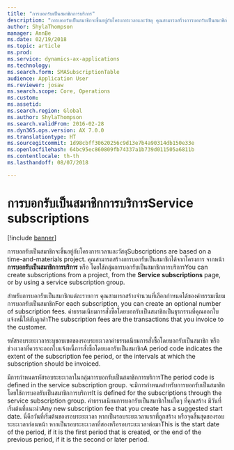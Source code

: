 ```yaml
---
title: "การบอกรับเป็นสมาชิกการบริการ"
description: "การบอกรับเป็นสมาชิกจะขึ้นอยู่กับโครงการเวลาและวัสดุ คุณสามารถสร้างการบอกรับเป็นสมาชิกได้จากโครงการ จากหน้าการบอกรับเป็นสมาชิกการบริการ หรือ โดยใช้กลุ่มการบอกรับเป็นสมาชิกการบริการ"
author: ShylaThompson
manager: AnnBe
ms.date: 02/19/2018
ms.topic: article
ms.prod: 
ms.service: dynamics-ax-applications
ms.technology: 
ms.search.form: SMASubscriptionTable
audience: Application User
ms.reviewer: josaw
ms.search.scope: Core, Operations
ms.custom: 
ms.assetid: 
ms.search.region: Global
ms.author: ShylaThompson
ms.search.validFrom: 2016-02-28
ms.dyn365.ops.version: AX 7.0.0
ms.translationtype: HT
ms.sourcegitcommit: 1d98cbff30620256c9d13e7b4a90314db150e33e
ms.openlocfilehash: 64bc95ec860809fb74337a1b739d011505a6811b
ms.contentlocale: th-th
ms.lasthandoff: 08/07/2018

---
```


# <a name="service-subscriptions"></a><span data-ttu-id="1ea86-104">การบอกรับเป็นสมาชิกการบริการ</span><span class="sxs-lookup"><span data-stu-id="1ea86-104">Service subscriptions</span></span>

[!include [banner](../includes/banner.md)]

<span data-ttu-id="1ea86-105">การบอกรับเป็นสมาชิกจะขึ้นอยู่กับโครงการเวลาและวัสดุ</span><span class="sxs-lookup"><span data-stu-id="1ea86-105">Subscriptions are based on a time-and-materials project.</span></span> <span data-ttu-id="1ea86-106">คุณสามารถสร้างการบอกรับเป็นสมาชิกได้จากโครงการ จากหน้า **การบอกรับเป็นสมาชิกการบริการ** หรือ โดยใช้กลุ่มการบอกรับเป็นสมาชิกการบริการ</span><span class="sxs-lookup"><span data-stu-id="1ea86-106">You can create subscriptions from a project, from the **Service subscriptions** page, or by using a service subscription group.</span></span>

<span data-ttu-id="1ea86-107">สำหรับการบอกรับเป็นสมาชิกแต่ละรายการ คุณสามารถสร้างจำนวนที่เลือกกำหนดได้ของค่าธรรมเนียมการบอกรับเป็นสมาชิก</span><span class="sxs-lookup"><span data-stu-id="1ea86-107">For each subscription, you can create an optional number of subscription fees.</span></span> <span data-ttu-id="1ea86-108">ค่าธรรมเนียมการสั่งซื้อโดยบอกรับเป็นสมาชิกเป็นธุรกรรมที่คุณออกใบแจ้งหนี้ให้กับลูกค้า</span><span class="sxs-lookup"><span data-stu-id="1ea86-108">The subscription fees are the transactions that you invoice to the customer.</span></span>

<span data-ttu-id="1ea86-109">รหัสรอบระยะเวลาระบุขอบเขตของรอบระยะเวลาค่าธรรมเนียมการสั่งซื้อโดยบอกรับเป็นสมาชิก หรือช่วงเวลาที่ควรจะออกใบแจ้งหนี้การสั่งซื้อโดยบอกรับเป็นสมาชิก</span><span class="sxs-lookup"><span data-stu-id="1ea86-109">A period code indicates the extent of the subscription fee period, or the intervals at which the subscription should be invoiced.</span></span>

<span data-ttu-id="1ea86-110">มีการกำหนดรหัสรอบระยะเวลาในกลุ่มการบอกรับเป็นสมาชิกการบริการ</span><span class="sxs-lookup"><span data-stu-id="1ea86-110">The period code is defined in the service subscription group.</span></span> <span data-ttu-id="1ea86-111">จะมีการกำหนดสำหรับการบอกรับเป็นสมาชิกโดยใช้การบอกรับเป็นสมาชิกการบริการ</span><span class="sxs-lookup"><span data-stu-id="1ea86-111">It is defined for the subscriptions through the service subscription group.</span></span> <span data-ttu-id="1ea86-112">ค่าธรรมเนียมการบอกรับเป็นสมาชิกใหม่ใดๆ ที่คุณสร้าง มีวันที่เริ่มต้นที่แนะนำ</span><span class="sxs-lookup"><span data-stu-id="1ea86-112">Any new subscription fee that you create has a suggested start date.</span></span> <span data-ttu-id="1ea86-113">นี่คือวันที่เริ่มต้นของรอบระยะเวลา หากเป็นรอบระยะเวลาแรกที่ถูกสร้าง หรือจุดสิ้นสุดของรอบระยะเวลาก่อนหน้า หากเป็นรอบระยะเวลาที่สองหรือรอบระยะเวลาต่อมา</span><span class="sxs-lookup"><span data-stu-id="1ea86-113">This is the start date of the period, if it is the first period that is created, or the end of the previous period, if it is the second or later period.</span></span>



